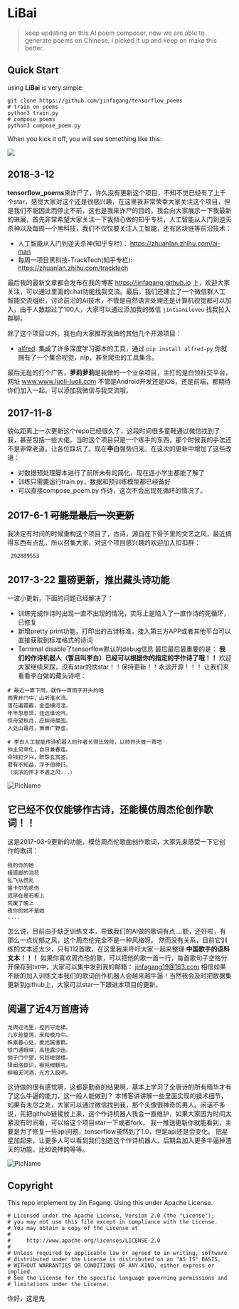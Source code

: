# LiBai

> keep updating on this AI poem composer, now we are able to generate poems on Chinese. I picked it up and keep on make this better.

## Quick Start

using **LiBai** is very simple:

```
git clone https://github.com/jinfagang/tensorflow_poems
# train on poems
python3 train.py
# compose poems
python3 compose_poem.py
```

When you kick it off, you will see something like this:

![](https://i.loli.net/2018/03/12/5aa5fd903c041.jpeg)



## 2018-3-12

**tensorflow_poems**来诈尸了，许久没有更新这个项目，不知不觉已经有了上千个star，感觉大家对这个还是很感兴趣，在这里我非常荣幸大家关注这个项目，但是我们不能因此而停止不前，这也是我来诈尸的目的。我会向大家展示一下我最新的进展，首先非常希望大家关注一下我倾心做的知乎专栏，人工智能从入门到逆天杀神以及每周一个黑科技，我们不仅仅要关注人工智能，还有区块链等前沿技术：

- 人工智能从入门到逆天杀神(知乎专栏)： https://zhuanlan.zhihu.com/ai-man
- 每周一项目黑科技-TrackTech(知乎专栏):  https://zhuanlan.zhihu.com/tracktech

最后我的最新文章都会发布在我的博客 https://jinfagang.github.io 上，欢迎大家关注，可以通过里面的chat功能找我交流。最后，我们还建立了一个微信群人工智能交流组织，讨论前沿的AI技术，不管是自然语言处理还是计算机视觉都可以加入，由于人数超过了100人，大家可以通过添加我的微信 `jintianiloveu` 找我拉入群聊。

除了这个项目以外，我也向大家推荐我做的其他几个开源项目：

- [alfred](https://github.com/jinfagang/alfred.git): 集成了许多深度学习脚本的工具，通过 `pip install alfred-py` 你就拥有了一个集合视觉，nlp，甚至爬虫的工具集合。

最后无耻的打个广告，**萝莉萝莉**是我做的一个业余项目，主打的是白领社交平台，网址 www.www.luoli-luoli.com 不管是Android开发还是iOS，还是前端，都期待你们加入一起。可以添加我微信与我交流哦。

## 2017-11-8

貌似距离上一次更新这个repo已经很久了，这段时间很多童鞋通过微信找到了我，甚至包括一些大佬。当时这个项目只是一个练手的东西，那个时候我的手法还不是非常老道。让各位踩坑了。现在**李白**强势归来。在这次的更新中增加了这些改进：

- 对数据预处理脚本进行了前所未有的简化，现在连小学生都能了解了
- 训练只需要运行train.py，数据和预训练模型都已经备好
- 可以直接compose_poem.py 作诗，这次不会出现死循环的情况了。

## 2017-6-1 ~~可能是最后一次更新~~

我决定有时间的时候重构这个项目了，古诗，源自在下骨子里的文艺之风，最近搞得东西有点乱，所以召集大家，对这个项目感兴趣的欢迎加入扣扣群：
```
 292889553
```


## 2017-3-22 重磅更新，推出藏头诗功能

一波小更新，下面的问题已经解决了：
* 训练完成作诗时出现一直不出现的情况，实际上是陷入了一直作诗的死循环，已修复
* 新增pretty print功能，打印出的古诗标准，接入第三方APP或者其他平台可以直接获取到标准格式的诗词
* Ternimal disable了tensorflow默认的debug信息
  最后最后最重要的是： **我们的作诗机器人（暂且叫李白）已经可以根据你的指定的字作诗了哦！！**
  欢迎大家继续来踩，没有star的快star！！保持更新！！永远开源！！！
  让我们来看看李白做的藏头诗吧：

```
# 最近一直下雨，就作一首雨字开头的吧
雨霁开门中，山听淮水流。
落花遍霜霰，金壶横河湟。
年年忽息世，径远谁论吟。
惊舟望秋月，应柳待晨围。
人处山霜月，萧萧广野虚。

# 李白人工智能作诗机器人的作者长得比较帅，以帅开头做一首吧
帅主何幸化，自日兼春连。
命钱犯夕兴，职馀玄赏圣。
君有不知益，浮于但神衍。
（浓浓的怀才不遇之风...）
```

![PicName](http://ofwzcunzi.bkt.clouddn.com/VMBUVeqLjlXA6cUJ.png)

## 它已经不仅仅能够作古诗，还能模仿周杰伦创作歌词！！

这是2017-03-9更新的功能，模仿周杰伦歌曲创作歌词，大家先来感受一下它创作的歌词：

```
我的你的她
蛾眉脚的泪花
乱飞从慌乱
笛卡尔的悲伤
迟早在是石板上
荒废了晚上
夜你的她不是她
....
```

怎么说，目前由于缺乏训练文本，导致我们的AI做的歌词有点....额，还好啦，有那么一点忧郁之风，这个周杰伦完全不是一种风格呀。
然而没有关系，目前它训练的文本还太少，只有112首歌，在这里我来呼吁大家一起来整理 **中国歌手的语料文本！！！**
如果你喜欢周杰伦的歌，可以把他的歌一首一行，每首歌句子空格分开保存到txt中，大家可以集中发到我的邮箱：
[jinfagang19@163.com](http://mail.163.com/)
相信如果不断的加入训练文本我们的歌词创作机器人会越来越牛逼！当然我会及时把数据集更新到github上，大家可以star一下跟进本项目的更新。

## 阅遍了近4万首唐诗



```
龙舆迎池里，控列守龙猱。
几岁芳篁落，来和晚月中。
殊乘暮心处，麦光属激羁。
铁门通眼峡，高桂露沙连。
倘子门中望，何妨嶮锦楼。
择闻洛臣识，椒苑根觞吼。
柳翰天河酒，光方入胶明。
```

这诗做的很有感觉啊，这都是勤奋的结果啊，基本上学习了全唐诗的所有精华才有了这么牛逼的能力，这一般人能做到？
本博客讲讲解一些里面实现的技术细节，如果有未尽之处，大家可以通过微信找到我，那个头像很神奇的男人。闲话不多说，先把github链接放上来，这个作诗机器人我会一直维护，如果大家因为时间太紧没有时间看，可以给这个项目star一下或者fork，
我一推送更新你就能看到，主要是为了修复一些api问题，tensorflow虽然到了1.0，但是api还是会变化。
把星星加起来，让更多人可以看到我们创造这个作诗机器人，后期会加入更多牛逼掉渣天的功能，比如说押韵等等。

![PicName](http://ofwzcunzi.bkt.clouddn.com/m6fvfm6s0aZzVoni.png)

## Copyright

This repo implement by Jin Fagang. Using this under Apache License.

```
# Licensed under the Apache License, Version 2.0 (the "License");
# you may not use this file except in compliance with the License.
# You may obtain a copy of the License at
#
#     http://www.apache.org/licenses/LICENSE-2.0
#
# Unless required by applicable law or agreed to in writing, software
# distributed under the License is distributed on an "AS IS" BASIS,
# WITHOUT WARRANTIES OR CONDITIONS OF ANY KIND, either express or implied.
# See the License for the specific language governing permissions and
# limitations under the License.
```

你好，这是鬼

